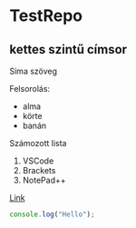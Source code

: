# TestRepo
## kettes szintű címsor

Sima szöveg

Felsorolás:
- alma
- körte 
- banán

Számozott lista
1. VSCode
2. Brackets
3. NotePad++


[Link](https://acsjszki.hu)


```javascript
console.log("Hello");
```

